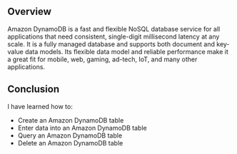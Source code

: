 ## Overview

Amazon DynamoDB is a fast and flexible NoSQL database service for all applications that need consistent, single-digit millisecond latency at any scale. It is a fully managed database  and supports both document and key-value data models. Its flexible data model and reliable performance make it a great fit for mobile, web, gaming, ad-tech, IoT, and many other applications.

## Conclusion
I have learned how to:
- Create an Amazon DynamoDB table
- Enter data into an Amazon DynamoDB table
- Query an Amazon DynamoDB table
- Delete an Amazon DynamoDB table
